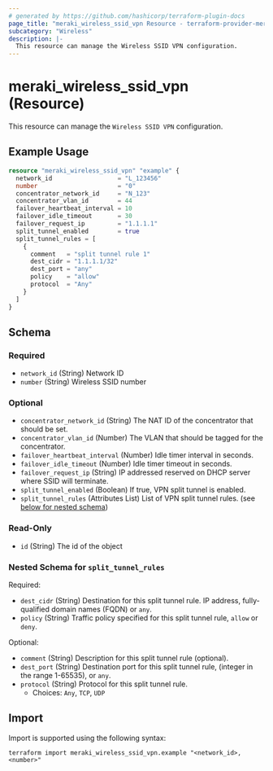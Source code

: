 ```yaml
---
# generated by https://github.com/hashicorp/terraform-plugin-docs
page_title: "meraki_wireless_ssid_vpn Resource - terraform-provider-meraki"
subcategory: "Wireless"
description: |-
  This resource can manage the Wireless SSID VPN configuration.
---
```


# meraki_wireless_ssid_vpn (Resource)

This resource can manage the `Wireless SSID VPN` configuration.

## Example Usage

```terraform
resource "meraki_wireless_ssid_vpn" "example" {
  network_id                  = "L_123456"
  number                      = "0"
  concentrator_network_id     = "N_123"
  concentrator_vlan_id        = 44
  failover_heartbeat_interval = 10
  failover_idle_timeout       = 30
  failover_request_ip         = "1.1.1.1"
  split_tunnel_enabled        = true
  split_tunnel_rules = [
    {
      comment   = "split tunnel rule 1"
      dest_cidr = "1.1.1.1/32"
      dest_port = "any"
      policy    = "allow"
      protocol  = "Any"
    }
  ]
}
```

<!-- schema generated by tfplugindocs -->
## Schema

### Required

- `network_id` (String) Network ID
- `number` (String) Wireless SSID number

### Optional

- `concentrator_network_id` (String) The NAT ID of the concentrator that should be set.
- `concentrator_vlan_id` (Number) The VLAN that should be tagged for the concentrator.
- `failover_heartbeat_interval` (Number) Idle timer interval in seconds.
- `failover_idle_timeout` (Number) Idle timer timeout in seconds.
- `failover_request_ip` (String) IP addressed reserved on DHCP server where SSID will terminate.
- `split_tunnel_enabled` (Boolean) If true, VPN split tunnel is enabled.
- `split_tunnel_rules` (Attributes List) List of VPN split tunnel rules. (see [below for nested schema](#nestedatt--split_tunnel_rules))

### Read-Only

- `id` (String) The id of the object

<a id="nestedatt--split_tunnel_rules"></a>
### Nested Schema for `split_tunnel_rules`

Required:

- `dest_cidr` (String) Destination for this split tunnel rule. IP address, fully-qualified domain names (FQDN) or `any`.
- `policy` (String) Traffic policy specified for this split tunnel rule, `allow` or `deny`.

Optional:

- `comment` (String) Description for this split tunnel rule (optional).
- `dest_port` (String) Destination port for this split tunnel rule, (integer in the range 1-65535), or `any`.
- `protocol` (String) Protocol for this split tunnel rule.
  - Choices: `Any`, `TCP`, `UDP`

## Import

Import is supported using the following syntax:

```shell
terraform import meraki_wireless_ssid_vpn.example "<network_id>,<number>"
```
